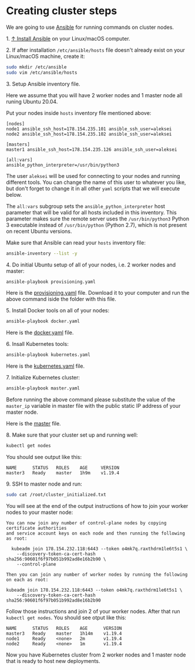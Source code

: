 # Creating cluster steps

We are going to use [Ansible](../ansible/ansible.md) for running commands on cluster nodes.

1\. [↑ Install Ansible](https://docs.ansible.com/ansible/latest/installation_guide/intro_installation.html) on your Linux/macOS computer.

2\.  If after installation `/etc/ansible/hosts` file doesn't already exist on your Linux/macOS machine, create it:

```bash
sudo mkdir /etc/ansible
sudo vim /etc/ansible/hosts
```

3\. Setup Ansible inventory file.

Here we assume that you will have 2 worker nodes and 1 master node all runing Ubuntu 20.04.

Put your nodes inside `hosts` inventory file mentioned above:

```text
[nodes]
node1 ansible_ssh_host=178.154.235.101 ansible_ssh_user=aleksei
node2 ansible_ssh_host=178.154.235.102 ansible_ssh_user=aleksei

[masters]
master1 ansible_ssh_host=178.154.235.126 ansible_ssh_user=aleksei

[all:vars]
ansible_python_interpreter=/usr/bin/python3
```

The user `aleksei` will be used for connecting to your nodes and running different tools. You can change the name of this user to whatever you like, but don't forget to change it in all other `yaml` scripts that we will execute below.

The `all:vars` subgroup sets the `ansible_python_interpreter` host parameter that will be valid for all hosts included in this inventory. This parameter makes sure the remote server uses the `/usr/bin/python3` Python 3 executable instead of `/usr/bin/python` (Python 2.7), which is not present on recent Ubuntu versions.

Make sure that Ansible can read your `hosts` inventory file:

```bash
ansible-inventory --list -y
```

4\. Do initial Ubuntu setup of all of your nodes, i.e. 2 worker nodes and master:

```bash
ansible-playbook provisioning.yaml
```

Here is the [provisioning.yaml](../ansible/provisioning.yaml) file. Download it to your computer and run the above command iside the folder with this file.

5\. Install Docker tools on all of your nodes:

```bash
ansible-playbook docker.yaml
```

Here is the [docker.yaml](../ansible/docker.yaml) file.

6\. Insall Kubernetes tools:

```bash
ansible-playbook kubernetes.yaml
```

Here is the [kubernetes.yaml](../ansible/kubernetes.yaml) file.

7\. Initialize Kubernetes cluster:

```bash
ansible-playbook master.yaml
```

Before running the above command please substitute the value of the `master_ip` variable in master file with the public static IP address of your master node.

Here is the [master](../ansible/master.yaml) file.

8\. Make sure that your cluster set up and running well:

```bash
kubectl get nodes
```

You should see output like this:

```text
NAME      STATUS   ROLES    AGE     VERSION
master3   Ready    master   1h9m    v1.19.4
```

9\. SSH to master node and run:

```bash
sudo cat /root/cluster_initialized.txt
```

You will see at the end of the output instructions of how to join your worker nodes to your master node:

```text
You can now join any number of control-plane nodes by copying certificate authorities
and service account keys on each node and then running the following as root:

  kubeadm join 178.154.232.118:6443 --token o4mk7q.raxthdrm1le6t5s1 \
    --discovery-token-ca-cert-hash sha256:90601f6f97b051b992ad8e16b2b90 \
    --control-plane 

Then you can join any number of worker nodes by running the following on each as root:

kubeadm join 178.154.232.118:6443 --token o4mk7q.raxthdrm1le6t5s1 \
    --discovery-token-ca-cert-hash sha256:90601f6f97b051b992ad8e16b2b90
```

Follow those instructions and join 2 of your worker nodes. After that run `kubectl get nodes`. You should see otput like this:

```text
NAME      STATUS   ROLES    AGE      VERSION
master3   Ready    master   1h14m    v1.19.4
node1     Ready    <none>   2m       v1.19.4
node2     Ready    <none>   1m       v1.19.4
```

Now you have Kubernetes cluster from 2 worker nodes and 1 master node that is ready to host new deployments.
